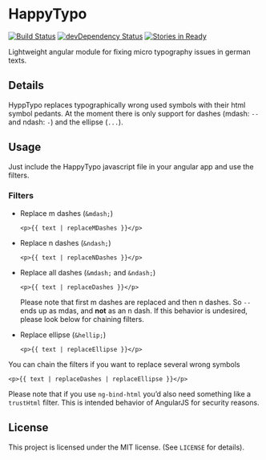 HappyTypo
=========

[![Build Status](https://travis-ci.org/ChristianSch/HappyTypo.svg?branch=master)](https://travis-ci.org/ChristianSch/HappyTypo)
[![devDependency Status](https://david-dm.org/ChristianSch/HappyTypo/dev-status.svg?branch=master)](https://david-dm.org/ChristianSch/HappyTypo#info=devDependencies)
[![Stories in Ready](https://badge.waffle.io/ChristianSch/HappyTypo.svg?label=ready&title=Ready)](http://waffle.io/ChristianSch/HappyTypo)

Lightweight angular module for fixing micro typography issues in german texts.

## Details
HyppTypo replaces typographically wrong used symbols with their html symbol pedants. At the moment there is only support for dashes (mdash: `--` and ndash: `-`) and the ellipse (`...`).

## Usage
Just include the HappyTypo javascript file in your angular app and use the filters.

### Filters
* Replace m dashes (`&mdash;`)
	```
	<p>{{ text | replaceMDashes }}</p>
	```

* Replace n dashes (`&ndash;`)
	```
	<p>{{ text | replaceNDashes }}</p>
	```

* Replace all dashes (`&mdash;` and `&ndash;`)
	```
	<p>{{ text | replaceDashes }}</p>
	```

	Please note that first m dashes are replaced and then n dashes. So `--` ends up as mdas, and **not** as an n dash. If this behavior is undesired, please look below for chaining filters.

* Replace ellipse (`&hellip;`)
	```
	<p>{{ text | replaceEllipse }}</p>
	```

You can chain the filters if you want to replace several wrong symbols
```
<p>{{ text | replaceDashes | replaceEllipse }}</p>
```

Please note that if you use `ng-bind-html` you’d also need something like a `trustHtml` filter. This is intended behavior of AngularJS for security reasons.

## License
This project is licensed under the MIT license. (See `LICENSE` for details).
